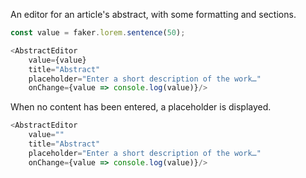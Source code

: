 An editor for an article's abstract, with some formatting and sections.

```js
const value = faker.lorem.sentence(50);

<AbstractEditor
    value={value}
    title="Abstract"
    placeholder="Enter a short description of the work…"
    onChange={value => console.log(value)}/>
```

When no content has been entered, a placeholder is displayed.

```js
<AbstractEditor
    value=""
    title="Abstract"
    placeholder="Enter a short description of the work…"
    onChange={value => console.log(value)}/>
```
